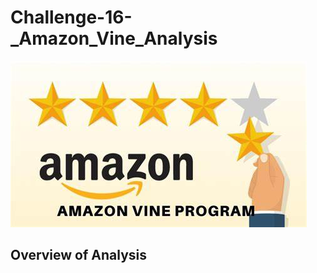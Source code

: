 # Challenge-16-_Amazon_Vine_Analysis


![Amazon Vine](https://github.com/LindsayTeeters/Challenge-16-_Amazon_Vine_Analysis/blob/main/Resources/amazon%20vine%20program.jpg)

## Overview of Analysis
